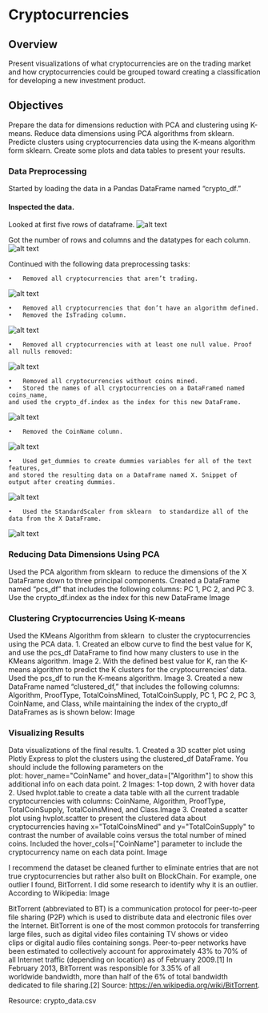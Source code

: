 # Cryptocurrencies

## Overview

Present visualizations of what cryptocurrencies are on the trading market and how cryptocurrencies could be grouped toward creating a classification for developing a new investment product.

## Objectives

Prepare the data for dimensions reduction with PCA and clustering using K-means.
Reduce data dimensions using PCA algorithms from sklearn.
Predicte clusters using cryptocurrencies data using the K-means algorithm form sklearn.
Create some plots and data tables to present your results.


### Data Preprocessing

Started by loading the data in a Pandas DataFrame named “crypto_df.” 

#### Inspected the data.
Looked at first five rows of dataframe.
![alt text](https://github.com/Al-Huneidi/Cryptocurrencies/blob/master/Screenshots/Inspect_Data/1_DataFrame_from_csv.png)

Got the number of rows and columns and the datatypes for each column.
![alt text](https://github.com/Al-Huneidi/Cryptocurrencies/blob/master/Screenshots/Inspect_Data/2_Data_Types_For_Each_Column.png)

Continued with the following data preprocessing tasks:

	•	Removed all cryptocurrencies that aren’t trading. 
![alt text](https://github.com/Al-Huneidi/Cryptocurrencies/blob/master/Screenshots/Preprocessing/1_Coins_Not_Trading.png)

	•	Removed all cryptocurrencies that don’t have an algorithm defined.
	•	Removed the IsTrading column.
![alt text](https://github.com/Al-Huneidi/Cryptocurrencies/blob/master/Screenshots/Preprocessing/2_DataFrame_with_IsTrading_Column%20Removed.png)

	•	Removed all cryptocurrencies with at least one null value. Proof all nulls removed:
![alt text](https://github.com/Al-Huneidi/Cryptocurrencies/blob/master/Screenshots/Preprocessing/3_Proof_Null_Values_Removed.png)

	•	Removed all cryptocurrencies without coins mined. 
	•	Stored the names of all cryptocurrencies on a DataFramed named coins_name, 
	and used the crypto_df.index as the index for this new DataFrame. 
![alt text](https://github.com/Al-Huneidi/Cryptocurrencies/blob/master/Screenshots/Preprocessing/4_New_DataFrame_coins_name_df.png)

	•	Removed the CoinName column.
![alt text](https://github.com/Al-Huneidi/Cryptocurrencies/blob/master/Screenshots/Preprocessing/5_DataFrame_with_CoinsName_Column_Removed.png)

	•	Used get_dummies to create dummies variables for all of the text features, 
	and stored the resulting data on a DataFrame named X. Snippet of output after creating dummies.
![alt text](https://github.com/Al-Huneidi/Cryptocurrencies/blob/master/Screenshots/Preprocessing/6_Snippet_Dummies.png)

	•	Used the StandardScaler from sklearn  to standardize all of the data from the X DataFrame.
![alt text](https://github.com/Al-Huneidi/Cryptocurrencies/blob/master/Screenshots/Preprocessing/7_Standardized_data.png)
  
  
### Reducing Data Dimensions Using PCA
Used the PCA algorithm from sklearn
 to reduce the dimensions of the X DataFrame down to three principal components. 
Created a DataFrame named “pcs_df” that includes the following columns: PC 1, PC 2, and PC 3. Use the crypto_df.index as the index for this new DataFrame Image


### Clustering Cryptocurrencies Using K-means
Used the KMeans Algorithm from sklearn
 to cluster the cryptocurrencies using the PCA data.
	1.	Created an elbow curve to find the best value for K, and use the pcs_df DataFrame to find how many clusters to use in the KMeans algorithm. Image
	2.	With the defined best value for K, ran the K-means algorithm to predict the K clusters for the cryptocurrencies’ data. Used the pcs_df to run the K-means algorithm. Image
	3.	Created a new DataFrame named “clustered_df,” that includes the following columns: Algorithm, ProofType, TotalCoinsMined, TotalCoinSupply, PC 1, PC 2, PC 3, CoinName, and Class, while maintaining the index of the crypto_df DataFrames as is shown below: Image

### Visualizing Results
Data visualizations of the final results.
	1.	Created a 3D scatter plot using Plotly Express to plot the clusters using the clustered_df DataFrame. You should include the following parameters on the plot: hover_name="CoinName" and hover_data=["Algorithm"] to show this additional info on each data point. 2 Images: 1-top down, 2 with hover data
	2.	Used hvplot.table to create a data table with all the current tradable cryptocurrencies with columns: CoinName, Algorithm, ProofType, TotalCoinSupply, TotalCoinsMined, and Class.Image
	3.	Created a scatter plot using hvplot.scatter to present the clustered data about cryptocurrencies having x="TotalCoinsMined" and y="TotalCoinSupply" to contrast the number of available coins versus the total number of mined coins. Included the hover_cols=["CoinName"] parameter to include the cryptocurrency name on each data point. Image

I recommend the dataset be cleaned further to eliminate entries that are not true cryptocurrencies but rather also built on BlockChain.  For example, one outlier I found, BitTorrent. I did some research to identify why it is an outlier.  According to Wikipedia:  Image

BitTorrent (abbreviated to BT) is a communication protocol for peer-to-peer file sharing (P2P) which is used to distribute data and electronic files over the Internet.
BitTorrent is one of the most common protocols for transferring large files, such as digital video files containing TV shows or video clips or digital audio files containing songs. Peer-to-peer networks have been estimated to collectively account for approximately 43% to 70% of all Internet traffic (depending on location) as of February 2009.[1] In February 2013, BitTorrent was responsible for 3.35% of all worldwide bandwidth, more than half of the 6% of total bandwidth dedicated to file sharing.[2] 
Source: https://en.wikipedia.org/wiki/BitTorrent. 

Resource:
crypto_data.csv
